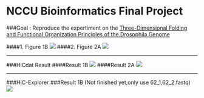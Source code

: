 # NCCU Bioinformatics Final Project

###Goal : 
Reproduce the expertiment on the [Three-Dimensional Folding and Functional Organization Principles of the Drosophila Genome](http://admbio.ccu.edu.tw/new/seminar_pdf/1002/Three-dimensional.pdf)  

####1. Figure 1B
![](https://github.com/yad50968/NCCU_Bioinformatics_Final/blob/master/paper_1B.png)
####2. Figure 2A 
![](https://github.com/yad50968/NCCU_Bioinformatics_Final/blob/master/paper_2A.png)

---------
###HiCdat Result
####Result 1B
![](https://github.com/yad50968/NCCU_Bioinformatics_Final/blob/master/HiCdat_1B.png)
####Result 2A
![](https://github.com/yad50968/NCCU_Bioinformatics_Final/blob/master/HiCdat_2A.png)


---------
###HiC-Explorer
###Result 1B (Not finished yet,only use 62_1,62_2.fastq)
![](https://github.com/yad50968/NCCU_Bioinformatics_Final/blob/master/HiC-Explorer_1B.jpg)
